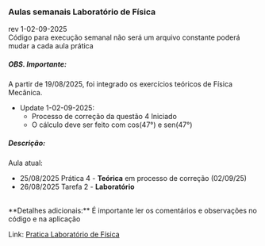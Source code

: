 ### Aulas semanais Laboratório de Física 
rev 1-02-09-2025
<br>
Código para execução semanal 
não será um arquivo constante poderá mudar a cada aula prática 

##### OBS. Importante:
A partir de 19/08/2025, foi integrado os exercícios teóricos de Física Mecânica.

- Update 1-02-09-2025:
  - Processo de correção da questão 4 Iniciado
  - O cálculo deve ser feito com cos(47°) e sen(47°)
##### Descrição:
Aula atual:
- 25/08/2025 Prática 4 - **Teórica** em processo de correção (02/09/25)
- 26/08/2025 Tarefa 2 - **Laboratório**
<br>
**Detalhes adicionais:** É importante ler os comentários e observações no código e na aplicação

Link: [Pratica Laboratório de Física](https://praticafisica20252.streamlit.app/)
